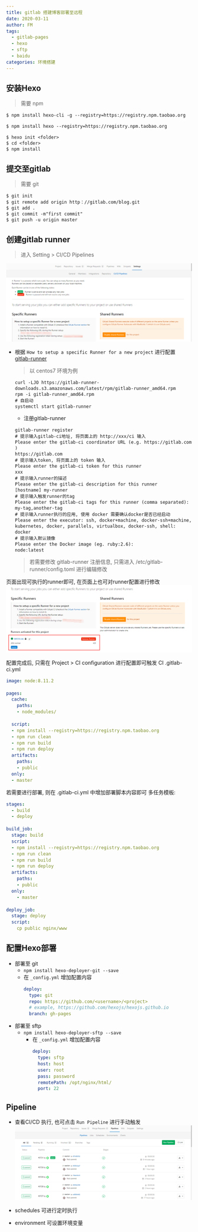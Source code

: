```yaml
---
title: gitlab 搭建博客部署至远程
date: 2020-03-11
author: FM
tags: 
  - gitlab-pages 
  - hexo 
  - sftp 
  - baidu
categories: 环境搭建
---
```


## 安装Hexo
> 需要 npm
```
$ npm install hexo-cli -g --registry=https://registry.npm.taobao.org
```

```
$ npm install hexo --registry=https://registry.npm.taobao.org
```

```
$ hexo init <folder>
$ cd <folder>
$ npm install
```
## 提交至gitlab
> 需要 git
```
$ git init 
$ git remote add origin http：//gitlab.com/blog.git
$ git add .
$ git commit -m"first commit"
$ git push -u origin master
```
## 创建gitlab runner
> 进入 Setting > CI/CD Pipelines

![](resources/gitlabSetting.png)

* 根据 `How to setup a specific Runner for a new project` 进行配置 [gitlab-runner](https://about.gitlab.com/stages-devops-lifecycle/continuous-integration/#gitlab-runner)
  > 以 centos7 环境为例
  ```shell script
  curl -LJO https://gitlab-runner-downloads.s3.amazonaws.com/latest/rpm/gitlab-runner_amd64.rpm
  rpm -i gitlab-runner_amd64.rpm
  # 自启动
  systemctl start gitlab-runner
  ```
  * 注册gitlab-runner
  ```shell script
  gitlab-runner register
  # 提示输入gitlab-ci地址, 将页面上的 http://xxx/ci 输入
  Please enter the gitlab-ci coordinator URL (e.g. https://gitlab.com )
  https://gitlab.com
  # 提示输入token, 将页面上的 token 输入
  Please enter the gitlab-ci token for this runner
  xxx
  # 提示输入runner的描述
  Please enter the gitlab-ci description for this runner
  [hostname] my-runner
  # 提示输入触发runner的tag
  Please enter the gitlab-ci tags for this runner (comma separated):
  my-tag,another-tag
  # 提示输入runner执行的应用, 使用 docker 需要确认docker是否已经启动
  Please enter the executor: ssh, docker+machine, docker-ssh+machine, kubernetes, docker, parallels, virtualbox, docker-ssh, shell:
  docker
  # 提示输入默认镜像
  Please enter the Docker image (eg. ruby:2.6):
  node:latest
  ```
  > 若需要修改 gitlab-runner 注册信息, 只需进入 /etc/gitlab-runner/config.toml 进行编辑修改

页面出现可执行的runner即可, 在页面上也可对runner配置进行修改
![](resources/runner-info.png)

配置完成后, 只需在 Project > CI configuration 进行配置即可触发 CI
.gitlab-ci.yml
```yaml
image: node:8.11.2

pages:
  cache:
    paths:
    - node_modules/

  script:
  - npm install --registry=https://registry.npm.taobao.org
  - npm run clean
  - npm run build
  - npm run deploy
  artifacts:
    paths:
    - public
  only:
  - master
```
若需要进行部署, 则在 .gitlab-ci.yml 中增加部署脚本内容即可
多任务模板:
```yaml
stages:
  - build
  - deploy

build_job:
  stage: build
  script:
  - npm install --registry=https://registry.npm.taobao.org
  - npm run clean
  - npm run build
  - npm run deploy
  artifacts:
    paths:
    - public
  only:
    - master

deploy_job:
  stage: deploy
  script:
    cp public nginx/www
```

## 配置Hexo部署
* 部署至 git
  * ` npm install hexo-deployer-git --save `
  * 在 `_config.yml` 增加配置内容
    ```yaml
    deploy:
      type: git
      repo: https://github.com/<username>/<project>
      # example, https://github.com/hexojs/hexojs.github.io
      branch: gh-pages
    ```
* 部署至 sftp
  * ` npm install hexo-deployer-sftp --save `
    * 在 `_config.yml` 增加配置内容
      ```yaml
      deploy:
        type: sftp
        host: host
        user: root
        pass: password
        remotePath: /opt/nginx/html/
        port: 22
      ```
## Pipeline
* 查看CI/CD 执行, 也可点击 `Run Pipeline` 进行手动触发
![](resources/pipelines.png)

* schedules 可进行定时执行

* environment 可设置环境变量

